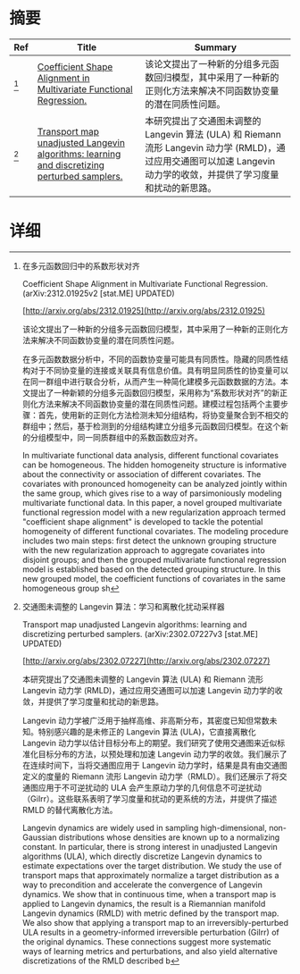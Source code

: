 # 摘要

| Ref | Title | Summary |
| --- | --- | --- |
| [^1] | [Coefficient Shape Alignment in Multivariate Functional Regression.](http://arxiv.org/abs/2312.01925) | 该论文提出了一种新的分组多元函数回归模型，其中采用了一种新的正则化方法来解决不同函数协变量的潜在同质性问题。 |
| [^2] | [Transport map unadjusted Langevin algorithms: learning and discretizing perturbed samplers.](http://arxiv.org/abs/2302.07227) | 本研究提出了交通图未调整的 Langevin 算法 (ULA) 和 Riemann 流形 Langevin 动力学 (RMLD)，通过应用交通图可以加速 Langevin 动力学的收敛，并提供了学习度量和扰动的新思路。 |

# 详细

[^1]: 在多元函数回归中的系数形状对齐

    Coefficient Shape Alignment in Multivariate Functional Regression. (arXiv:2312.01925v2 [stat.ME] UPDATED)

    [http://arxiv.org/abs/2312.01925](http://arxiv.org/abs/2312.01925)

    该论文提出了一种新的分组多元函数回归模型，其中采用了一种新的正则化方法来解决不同函数协变量的潜在同质性问题。

    

    在多元函数数据分析中，不同的函数协变量可能具有同质性。隐藏的同质性结构对于不同协变量的连接或关联具有信息价值。具有明显同质性的协变量可以在同一群组中进行联合分析，从而产生一种简化建模多元函数数据的方法。本文提出了一种新颖的分组多元函数回归模型，采用称为“系数形状对齐”的新正则化方法来解决不同函数协变量的潜在同质性问题。建模过程包括两个主要步骤：首先，使用新的正则化方法检测未知分组结构，将协变量聚合到不相交的群组中；然后，基于检测到的分组结构建立分组多元函数回归模型。在这个新的分组模型中，同一同质群组中的系数函数应对齐。

    In multivariate functional data analysis, different functional covariates can be homogeneous. The hidden homogeneity structure is informative about the connectivity or association of different covariates. The covariates with pronounced homogeneity can be analyzed jointly within the same group, which gives rise to a way of parsimoniously modeling multivariate functional data. In this paper, a novel grouped multivariate functional regression model with a new regularization approach termed "coefficient shape alignment" is developed to tackle the potential homogeneity of different functional covariates. The modeling procedure includes two main steps: first detect the unknown grouping structure with the new regularization approach to aggregate covariates into disjoint groups; and then the grouped multivariate functional regression model is established based on the detected grouping structure. In this new grouped model, the coefficient functions of covariates in the same homogeneous group sh
    
[^2]: 交通图未调整的 Langevin 算法：学习和离散化扰动采样器

    Transport map unadjusted Langevin algorithms: learning and discretizing perturbed samplers. (arXiv:2302.07227v3 [stat.ME] UPDATED)

    [http://arxiv.org/abs/2302.07227](http://arxiv.org/abs/2302.07227)

    本研究提出了交通图未调整的 Langevin 算法 (ULA) 和 Riemann 流形 Langevin 动力学 (RMLD)，通过应用交通图可以加速 Langevin 动力学的收敛，并提供了学习度量和扰动的新思路。

    

    Langevin 动力学被广泛用于抽样高维、非高斯分布，其密度已知但常数未知。特别感兴趣的是未修正的 Langevin 算法 (ULA)，它直接离散化 Langevin 动力学以估计目标分布上的期望。我们研究了使用交通图来近似标准化目标分布的方法，以预处理和加速 Langevin 动力学的收敛。我们展示了在连续时间下，当将交通图应用于 Langevin 动力学时，结果是具有由交通图定义的度量的 Riemann 流形 Langevin 动力学（RMLD）。我们还展示了将交通图应用于不可逆扰动的 ULA 会产生原动力学的几何信息不可逆扰动 （GiIrr）。这些联系表明了学习度量和扰动的更系统的方法，并提供了描述 RMLD 的替代离散化方法。

    Langevin dynamics are widely used in sampling high-dimensional, non-Gaussian distributions whose densities are known up to a normalizing constant. In particular, there is strong interest in unadjusted Langevin algorithms (ULA), which directly discretize Langevin dynamics to estimate expectations over the target distribution. We study the use of transport maps that approximately normalize a target distribution as a way to precondition and accelerate the convergence of Langevin dynamics. We show that in continuous time, when a transport map is applied to Langevin dynamics, the result is a Riemannian manifold Langevin dynamics (RMLD) with metric defined by the transport map. We also show that applying a transport map to an irreversibly-perturbed ULA results in a geometry-informed irreversible perturbation (GiIrr) of the original dynamics. These connections suggest more systematic ways of learning metrics and perturbations, and also yield alternative discretizations of the RMLD described b
    

